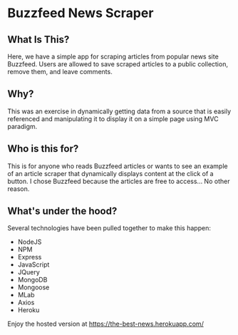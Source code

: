 # Buzzfeed News Scraper

## What Is This?
Here, we have a simple app for scraping articles from popular news site Buzzfeed. Users are allowed to save scraped articles to a public collection, remove them, and leave comments.

## Why?
This was an exercise in dynamically getting data from a source that is easily referenced and manipulating it to display it on a simple page using MVC paradigm. 

## Who is this for?
This is for anyone who reads Buzzfeed articles or wants to see an example of an article scraper that dynamically displays content at the click of a button. I chose Buzzfeed because the articles are free to access... No other reason.

## What's under the hood? 
Several technologies have been pulled together to make this happen: 
* NodeJS
* NPM
* Express
* JavaScript
* JQuery
* MongoDB
* Mongoose
* MLab
* Axios
* Heroku

Enjoy the hosted version at https://the-best-news.herokuapp.com/


